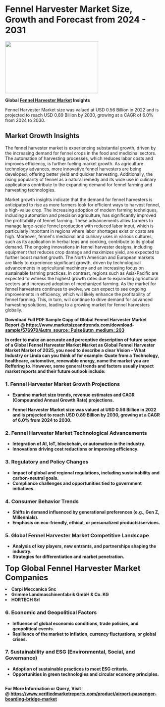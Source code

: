 <H1>Fennel Harvester Market Size, Growth and Forecast from 2024 - 2031</H1><img class="aligncenter size-medium wp-image-584254" src="https://thirdeyenews.in/wp-content/uploads/2024/09/Global-Market-Research-300x168.jpeg" alt="" width="300" height="168" /><p><strong>Global&nbsp;<a href="https://www.marketsizeandtrends.com/download-sample/576970/&amp;utm_source=Pulse&amp;utm_medium=203">Fennel Harvester Market</a> Insights</strong></p><p>Fennel Harvester Market size was valued at USD 0.56 Billion in 2022 and is projected to reach USD 0.89 Billion by 2030, growing at a CAGR of 6.0% from 2024 to 2030.</p><p><h2>Market Growth Insights</h2> <p>The fennel harvester market is experiencing substantial growth, driven by the increasing demand for fennel crops in the food and medicinal sectors. The automation of harvesting processes, which reduces labor costs and improves efficiency, is further fueling market growth. As agriculture technology advances, more innovative fennel harvesters are being developed, offering better yield and quicker harvesting. Additionally, the rising popularity of fennel as a natural remedy and its wide use in culinary applications contribute to the expanding demand for fennel farming and harvesting technologies.</p> <p><strong></strong></p> <p>Market growth insights indicate that the demand for fennel harvesters is anticipated to rise as more farmers look for efficient ways to harvest fennel, a high-value crop. The increasing adoption of modern farming techniques, including automation and precision agriculture, has significantly improved the profitability of fennel farming. These advancements allow farmers to manage large-scale fennel production with reduced labor input, which is particularly important in regions where labor shortages exist or costs are high. Moreover, fennel's medicinal and culinary uses in various cultures, such as its application in herbal teas and cooking, contribute to its global demand. The ongoing innovations in fennel harvester designs, including equipment that reduces crop damage and maximizes yield, are expected to further boost market growth. The North American and European markets are likely to experience significant growth, driven by technological advancements in agricultural machinery and an increasing focus on sustainable farming practices. In contrast, regions such as Asia-Pacific are expected to witness the highest growth rates due to expanding agricultural sectors and increased adoption of mechanized farming. As the market for fennel harvesters continues to evolve, we can expect to see ongoing improvements in efficiency, which will likely enhance the profitability of fennel farming. This, in turn, will continue to drive demand for advanced harvesting solutions, leading to a growing market for fennel harvesters globally.</p> <p><strong></p><p><span class=""><strong>Download Full PDF Sample Copy of Global Fennel Harvester Market Report</strong> @ <a href="https://www.marketsizeandtrends.com/download-sample/576970/&amp;utm_source=Pulse&amp;utm_medium=203" target="_blank">https://www.marketsizeandtrends.com/download-sample/576970/&amp;utm_source=Pulse&amp;utm_medium=203</a></span></p><p>In order to make an accurate and perceptive description of future scope of a Global&nbsp;Fennel Harvester Market Market as Global&nbsp;Fennel Harvester Market Market of 2025, you need to describe a clear Vision &ndash; What Industry or Linda can you think of for example: Quote from a Technology, healthcare, automotive, renewable energy, name the market you are Reffering to. However, some general trends and factors usually impact market reports and their future outlook include:</p><h3>1.&nbsp;<strong>Fennel Harvester Market Growth Projections</strong></h3><ul><li>Examine market size trends, revenue estimates and CAGR (Compounded Annual Growth Rate) projections.</li><li><p>Fennel Harvester Market size was valued at USD 0.56 Billion in 2022 and is projected to reach USD 0.89 Billion by 2030, growing at a CAGR of 6.0% from 2024 to 2030.</p></li></ul><h3>2.&nbsp;<strong>Fennel Harvester Market Technological Advancements</strong></h3><ul><li>Integration of AI, IoT, blockchain, or automation in the industry.</li><li>Innovations driving cost reductions or improving efficiency.</li></ul><h3>3.&nbsp;<strong>Regulatory and Policy Changes</strong></h3><ul><li>Impact of global and regional regulations, including sustainability and carbon-neutral goals.</li><li>Compliance challenges and opportunities tied to government initiatives.</li></ul><h3>4.&nbsp;<strong>Consumer Behavior Trends</strong></h3><ul><li>Shifts in demand influenced by generational preferences (e.g., Gen Z, Millennials).</li><li>Emphasis on eco-friendly, ethical, or personalized products/services.</li></ul><h3>5.&nbsp;<strong>Global Fennel Harvester Market Competitive Landscape</strong></h3><ul><li>Analysis of key players, new entrants, and partnerships shaping the industry.</li><li>Strategies for differentiation and market penetration.</li></ul><p data-pm-slice="1 1 []"><span style="color: inherit; font-family: inherit; font-size: 25px;">Top Global Fennel Harvester Market Companies</span></p><div class="" data-test-id=""><p><li>Carpi Meccanica Snc</li><li> Grimme Landmaschinenfabrik GmbH & Co. KG</li><li> HORTECH Srl</li></p></div><h3>6.&nbsp;<strong>Economic and Geopolitical Factors</strong></h3><ul><li>Influence of global economic conditions, trade policies, and geopolitical events.</li><li>Resilience of the market to inflation, currency fluctuations, or global crises.</li></ul><h3>7.&nbsp;<strong>Sustainability and ESG (Environmental, Social, and Governance)</strong></h3><ul><li>Adoption of sustainable practices to meet ESG criteria.</li><li>Opportunities in green technologies and circular economy principles.</li></ul><h2><strong style="font-size: 14px;">For More Information or Query, Visit @&nbsp;</strong><a style="background-color: #ffffff; font-size: 14px;" href="https://www.marketsizeandtrends.com/report/fennel-harvester-market/" target="_blank">https://www.verifiedmarketreports.com/product/airport-passenger-boarding-bridge-market</a></h2>
